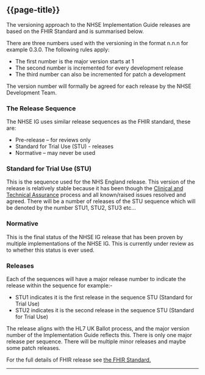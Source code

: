 ## {{page-title}}

The versioning approach to the NHSE Implementation Guide releases are based on the FHIR Standard and is summarised below.

There are three numbers used with the versioning in the format n.n.n for example 0.3.0. The following rules apply:

- The first number is the major version starts at 1
- The second number is incremented for every development release
- The third number can also be incremented for patch a development

The version number will formally be agreed for each release by the NHSE Development Team.

### The Release Sequence
The NHSE IG uses similar release sequences as the FHIR standard, these are:

- Pre-release – for reviews only
- Standard for Trial Use (STU) - releases
- Normative – may never be used

### Standard for Trial Use (STU)
This is the sequence used for the NHS England release. This version of the release is relatively stable because it has been though the [Clinical and Technical Assurance](https://simplifier.net/guide/NHSE-Design-and-Development-Approach2/Home/Assurance---Endorsement/Clinical-and-Technical-Assurance.page.md?version=current "Title") process and all known/raised issues resolved and agreed. There will be a number of releases of the STU sequence which will be denoted by the number STU1, STU2, STU3 etc...

### Normative
This is the final status of the NHSE IG release that has been proven by multiple implementations of the NHSE IG. This is currently under review as to whether this status is ever used.

### Releases

Each of the sequences will have a major release number to indicate the release within the sequence for example:-

- STU1 indicates it is the first release in the sequence STU (Standard for Trial Use)
- STU2 indicates it is the second release in the sequence STU (Standard for Trial Use)

The release aligns with the HL7 UK Ballot process, and the major version number of the Implementation Guide reflects this. There is only one major release per sequence. There will be multiple minor releases and maybe some patch releases.

For the full details of FHIR release see <a href="http://www.hl7.org/fhir/r4/versions.html">the FHIR Standard.</a>

---
